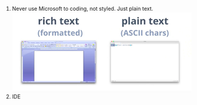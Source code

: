 1. Never use Microsoft to coding, not styled. Just plain text.
![](/assets/environments_1.png)
2. IDE